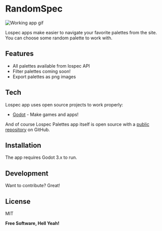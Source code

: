# RandomSpec

![Working app gif](https://nosvimosahi.com/apps/lospecapp.gif "App")

Lospec apps make easier to navigate your favorite palettes from the site. You can choose some random palette to work with.

## Features

- All palettes available from lospec API
- Filter palettes coming soon!
- Export palettes as png images

## Tech

Lospec app uses open source projects to work properly:

- [Godot] - Make games and apps!

And of course Lospec Palettes app itself is open source with a [public repository][dill]
 on GitHub.

## Installation

The app requires Godot 3.x to run.

## Development

Want to contribute? Great!



## License

MIT

**Free Software, Hell Yeah!**

[//]: # (These are reference links used in the body of this note and get stripped out when the markdown processor does its job. There is no need to format nicely because it shouldn't be seen. Thanks SO - http://stackoverflow.com/questions/4823468/store-comments-in-markdown-syntax)

   [dill]: <https://github.com/fede-alvarez/lopalettes/>
   [git-repo-url]: <https://github.com/fede-alvarez/lopalettes.git>
   [Godot]: <https://godotengine.org/>
